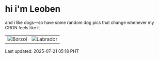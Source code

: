 # hi i'm Leoben

and i like dogs—so have some random dog pics that change whenever my CRON feels like it

|  |  |
|--------|----------|
| ![Borzoi](https://random-dog-vercel.vercel.app/api/random-borzoi?v=1753046335) | ![Labrador](https://random-dog-vercel.vercel.app/api/random-labrador?v=1753046335) |

Last updated: 2025-07-21 05:18 PHT
